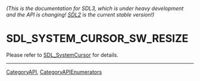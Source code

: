 ###### (This is the documentation for SDL3, which is under heavy development and the API is changing! [SDL2](https://wiki.libsdl.org/SDL2/) is the current stable version!)
# SDL_SYSTEM_CURSOR_SW_RESIZE

Please refer to [SDL_SystemCursor](SDL_SystemCursor) for details.

----
[CategoryAPI](CategoryAPI), [CategoryAPIEnumerators](CategoryAPIEnumerators)

